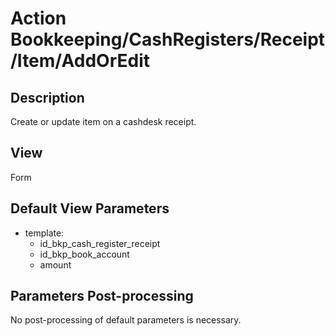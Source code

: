 # Action Bookkeeping/CashRegisters/Receipt/Item/AddOrEdit

## Description

Create or update item on a cashdesk receipt.

## View

Form

## Default View Parameters

* template:
  * id_bkp_cash_register_receipt
  * id_bkp_book_account
  * amount

## Parameters Post-processing

No post-processing of default parameters is necessary.
